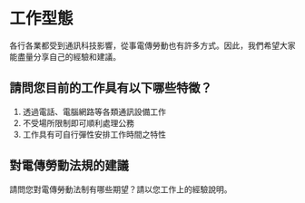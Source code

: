 # 工作型態

各行各業都受到通訊科技影響，從事電傳勞動也有許多方式。因此，我們希望大家能盡量分享自己的經驗和建議。

## 請問您目前的工作具有以下哪些特徵？

1. 透過電話、電腦網路等各類通訊設備工作
2. 不受場所限制即可順利處理公務
3. 工作具有可自行彈性安排工作時間之特性

## 對電傳勞動法規的建議

請問您對電傳勞動法制有哪些期望？請以您工作上的經驗說明。
